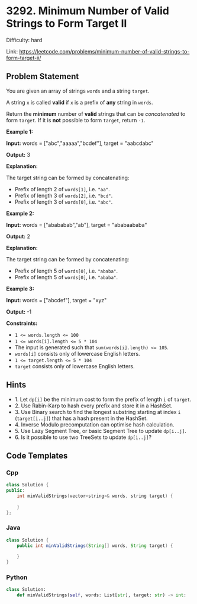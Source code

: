 # 3292. Minimum Number of Valid Strings to Form Target II

Difficulty: hard

Link: https://leetcode.com/problems/minimum-number-of-valid-strings-to-form-target-ii/

## Problem Statement

You are given an array of strings `words` and a string `target`.

A string `x` is called **valid** if `x` is a prefix of **any** string in `words`.

Return the **minimum** number of **valid** strings that can be *concatenated* to form `target`. If it is **not** possible to form `target`, return `-1`.

**Example 1:**

**Input:** words \= \["abc","aaaaa","bcdef"], target \= "aabcdabc"

**Output:** 3

**Explanation:**

The target string can be formed by concatenating:

* Prefix of length 2 of `words[1]`, i.e. `"aa"`.
* Prefix of length 3 of `words[2]`, i.e. `"bcd"`.
* Prefix of length 3 of `words[0]`, i.e. `"abc"`.

**Example 2:**

**Input:** words \= \["abababab","ab"], target \= "ababaababa"

**Output:** 2

**Explanation:**

The target string can be formed by concatenating:

* Prefix of length 5 of `words[0]`, i.e. `"ababa"`.
* Prefix of length 5 of `words[0]`, i.e. `"ababa"`.

**Example 3:**

**Input:** words \= \["abcdef"], target \= "xyz"

**Output:** \-1

**Constraints:**

* `1 <= words.length <= 100`
* `1 <= words[i].length <= 5 * 104`
* The input is generated such that `sum(words[i].length) <= 105`.
* `words[i]` consists only of lowercase English letters.
* `1 <= target.length <= 5 * 104`
* `target` consists only of lowercase English letters.

## Hints

- 1\. Let `dp[i]` be the minimum cost to form the prefix of length `i` of `target`.
- 2\. Use Rabin\-Karp to hash every prefix and store it in a HashSet.
- 3\. Use Binary search to find the longest substring starting at index `i` (`target[i..j]`) that has a hash present in the HashSet.
- 4\. Inverse Modulo precomputation can optimise hash calculation.
- 5\. Use Lazy Segment Tree, or basic Segment Tree to update `dp[i..j]`.
- 6\. Is it possible to use two TreeSets to update `dp[i..j]`?

## Code Templates

### Cpp
```cpp
class Solution {
public:
    int minValidStrings(vector<string>& words, string target) {
        
    }
};
```

### Java
```java
class Solution {
    public int minValidStrings(String[] words, String target) {
        
    }
}
```

### Python
```python
class Solution:
    def minValidStrings(self, words: List[str], target: str) -> int:
        
```


